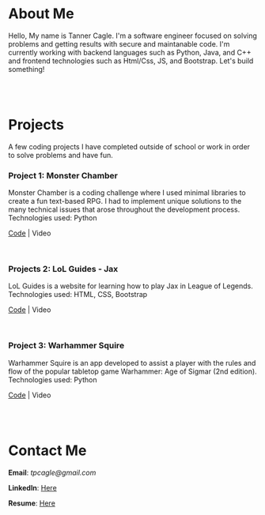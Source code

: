 # About Me

Hello, My name is Tanner Cagle. I'm a software engineer focused on solving problems and getting results with secure and maintanable code. I'm currently working with backend languages such as Python, Java, and C++ and frontend technologies such as Html/Css, JS, and Bootstrap. Let's build something!

<br><br>

# Projects

A few coding projects I have completed outside of school or work in order to solve problems and have fun.

### Project 1: Monster Chamber
Monster Chamber is a coding challenge where I used minimal libraries to create a fun text-based RPG. I had to implement unique solutions to the many technical issues that arose throughout the development process.
Technologies used: Python

[Code](https://github.com/tanner-cagle/monster-chamber.git) | Video

<br>

### Projects 2: LoL Guides - Jax
LoL Guides is a website for learning how to play Jax in League of Legends.
Technologies used: HTML, CSS, Bootstrap

[Code](https://github.com/tanner-cagle/lol-guides-jax.git) | Video

<br>

### Project 3: Warhammer Squire
Warhammer Squire is an app developed to assist a player with the rules and flow of the popular tabletop game Warhammer: Age of Sigmar (2nd edition).
Technologies used: Python

[Code](link) | Video

<br><br>

# Contact Me

**Email**: _tpcagle@gmail.com_

**LinkedIn**: [Here](www.linkedin.com/in/tanner-cagle)

**Resume**: [Here](https://github.com/tanner-cagle/business-portfolio/blob/main/Tanner_Cagle_Resume.PDF)
